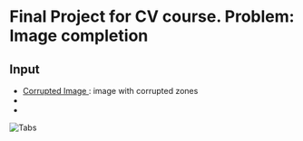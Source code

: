 # Final Project for CV course. Problem: Image completion

##  Input
+ <a href=#tabs> Corrupted Image </a>: image with corrupted zones 
+
+

<a name="tabs">![Tabs](https://github.com/Ska-p/Computer-Vision/assets/102731992/a855c228-8aea-48e8-b59e-c64be721171c)</a>
